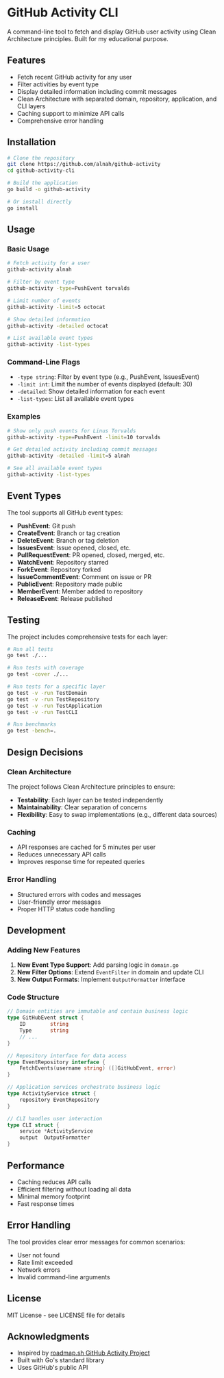 # GitHub Activity CLI

A command-line tool to fetch and display GitHub user activity using Clean Architecture principles.
Built for my educational purpose.

## Features

- Fetch recent GitHub activity for any user
- Filter activities by event type
- Display detailed information including commit messages
- Clean Architecture with separated domain, repository, application, and CLI layers
- Caching support to minimize API calls
- Comprehensive error handling

## Installation

```bash
# Clone the repository
git clone https://github.com/alnah/github-activity
cd github-activity-cli

# Build the application
go build -o github-activity

# Or install directly
go install
```

## Usage

### Basic Usage

```bash
# Fetch activity for a user
github-activity alnah

# Filter by event type
github-activity -type=PushEvent torvalds

# Limit number of events
github-activity -limit=5 octocat

# Show detailed information
github-activity -detailed octocat

# List available event types
github-activity -list-types
```

### Command-Line Flags

- `-type string`: Filter by event type (e.g., PushEvent, IssuesEvent)
- `-limit int`: Limit the number of events displayed (default: 30)
- `-detailed`: Show detailed information for each event
- `-list-types`: List all available event types

### Examples

```bash
# Show only push events for Linus Torvalds
github-activity -type=PushEvent -limit=10 torvalds

# Get detailed activity including commit messages
github-activity -detailed -limit=5 alnah

# See all available event types
github-activity -list-types
```

## Event Types

The tool supports all GitHub event types:

- **PushEvent**: Git push
- **CreateEvent**: Branch or tag creation
- **DeleteEvent**: Branch or tag deletion
- **IssuesEvent**: Issue opened, closed, etc.
- **PullRequestEvent**: PR opened, closed, merged, etc.
- **WatchEvent**: Repository starred
- **ForkEvent**: Repository forked
- **IssueCommentEvent**: Comment on issue or PR
- **PublicEvent**: Repository made public
- **MemberEvent**: Member added to repository
- **ReleaseEvent**: Release published

## Testing

The project includes comprehensive tests for each layer:

```bash
# Run all tests
go test ./...

# Run tests with coverage
go test -cover ./...

# Run tests for a specific layer
go test -v -run TestDomain
go test -v -run TestRepository
go test -v -run TestApplication
go test -v -run TestCLI

# Run benchmarks
go test -bench=.
```

## Design Decisions

### Clean Architecture

The project follows Clean Architecture principles to ensure:

- **Testability**: Each layer can be tested independently
- **Maintainability**: Clear separation of concerns
- **Flexibility**: Easy to swap implementations (e.g., different data sources)

### Caching

- API responses are cached for 5 minutes per user
- Reduces unnecessary API calls
- Improves response time for repeated queries

### Error Handling

- Structured errors with codes and messages
- User-friendly error messages
- Proper HTTP status code handling

## Development

### Adding New Features

1. **New Event Type Support**: Add parsing logic in `domain.go`
2. **New Filter Options**: Extend `EventFilter` in domain and update CLI
3. **New Output Formats**: Implement `OutputFormatter` interface

### Code Structure

```go
// Domain entities are immutable and contain business logic
type GitHubEvent struct {
    ID        string
    Type      string
    // ...
}

// Repository interface for data access
type EventRepository interface {
    FetchEvents(username string) ([]GitHubEvent, error)
}

// Application services orchestrate business logic
type ActivityService struct {
    repository EventRepository
}

// CLI handles user interaction
type CLI struct {
    service *ActivityService
    output  OutputFormatter
}
```

## Performance

- Caching reduces API calls
- Efficient filtering without loading all data
- Minimal memory footprint
- Fast response times

## Error Handling

The tool provides clear error messages for common scenarios:

- User not found
- Rate limit exceeded
- Network errors
- Invalid command-line arguments

## License

MIT License - see LICENSE file for details

## Acknowledgments

- Inspired by [roadmap.sh GitHub Activity Project](https://roadmap.sh/projects/github-user-activity)
- Built with Go's standard library
- Uses GitHub's public API

